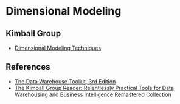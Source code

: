 # Dimensional Modeling

## Kimball Group

- [Dimensional Modeling Techniques](./Dimensional-Modeling-Techniques/README.md)

## References

- [The Data Warehouse Toolkit, 3rd Edition](https://1drv.ms/f/c/48c0d6aa22074f48/EhGeok_HgvRBquajrYB1c5QBpJFV19Bc4qWmobv6lkfENA)
- [The Kimball Group Reader: Relentlessly Practical Tools for Data Warehousing and Business Intelligence Remastered Collection](https://1drv.ms/f/c/48c0d6aa22074f48/EhGeok_HgvRBquajrYB1c5QBpJFV19Bc4qWmobv6lkfENA)
